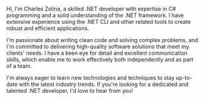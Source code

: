   Hi, I'm Charles Zolina, a skilled .NET developer with expertise in C# programming and a solid understanding of the .NET framework. I have extensive experience using the .NET CLI and other related tools to create robust and efficient applications.

  I'm passionate about writing clean code and solving complex problems, and I'm committed to delivering high-quality software solutions that meet my clients' needs. I have a keen eye for detail and excellent communication skills, which enable me to work effectively both independently and as part of a team.

  I'm always eager to learn new technologies and techniques to stay up-to-date with the latest industry trends. If you're looking for a dedicated and talented .NET developer, I'd love to hear from you!
